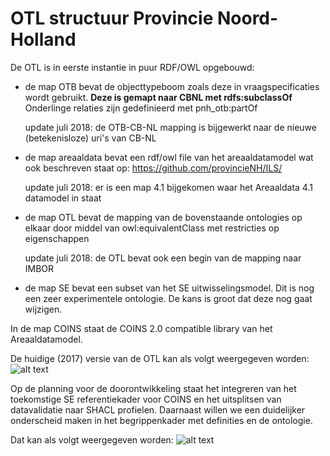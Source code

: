 # OTL structuur Provincie Noord-Holland

De OTL is in eerste instantie in puur RDF/OWL opgebouwd:
* de map OTB bevat de objecttypeboom zoals deze in vraagspecificaties wordt gebruikt. 
	**Deze is gemapt naar CBNL met rdfs:subclassOf** Onderlinge relaties zijn gedefinieerd met pnh_otb:partOf

	update juli 2018: de OTB-CB-NL mapping is bijgewerkt naar de nieuwe (betekenisloze) uri's van CB-NL

* de map areaaldata bevat een rdf/owl file van het areaaldatamodel wat ook beschreven staat op: https://github.com/provincieNH/ILS/

	update juli 2018: er is een map 4.1 bijgekomen waar het Areaaldata 4.1 datamodel in staat

* de map OTL bevat de mapping van de bovenstaande ontologies op elkaar door middel van owl:equivalentClass met restricties op eigenschappen

	update juli 2018: de OTL bevat ook een begin van de mapping naar IMBOR

* de map SE bevat een subset van het SE uitwisselingsmodel. Dit is nog een zeer experimentele ontologie. De kans is groot dat deze nog gaat wijzigen.

In de map COINS staat de COINS 2.0 compatible library van het Areaaldatamodel.

De huidige (2017) versie van de OTL kan als volgt weergegeven worden:
![alt text](https://github.com/provincieNH/OTL/raw/master/Documentatie/otl-2017.png "otl 2017")

Op de planning voor de doorontwikkeling staat het integreren van het toekomstige SE referentiekader voor COINS en het
uitsplitsen van datavalidatie naar SHACL profielen.
Daarnaast willen we een duidelijker onderscheid maken in het begrippenkader met definities en de ontologie.

Dat kan als volgt weergegeven worden:
![alt text](https://github.com/provincieNH/OTL/raw/master/Documentatie/otl-2018.png "otl 2018")


